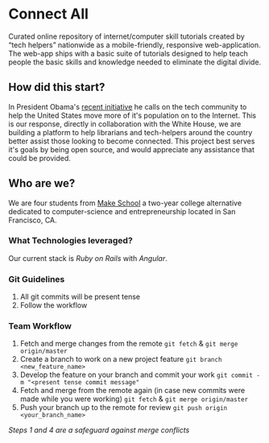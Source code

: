 # Connect All
Curated online repository of internet/computer skill tutorials created by “tech helpers” nationwide as a mobile-friendly, responsive web-application.  The web-app ships with a basic suite of tutorials designed to help teach people the basic skills and knowledge needed to eliminate the digital divide.

## How did this start?
In President Obama's [recent initiative](make.sc/whitehouse) he calls on the tech community to help the United States move more of it's population on to the Internet. This is our response, directly in collaboration with the White House, we are building a platform to help librarians and tech-helpers around the country better assist those looking to become connected. This project best serves it's goals by being open source, and would appreciate any assistance that could be provided.

## Who are we?
We are four students from [Make School](http://makeschool.com) a two-year college alternative dedicated to computer-science and entrepreneurship located in San Francisco, CA. 

### What Technologies leveraged?
Our current stack is *Ruby on Rails* with *Angular*. 

### Git Guidelines
1. All git commits will be present tense
2. Follow the workflow

### Team Workflow
1. Fetch and merge changes from the remote `git fetch` & `git merge origin/master`
2. Create a branch to work on a new project feature `git branch <new_feature_name>`
3. Develop the feature on your branch and commit your work `git commit -m "<present tense commit message"`
4. Fetch and merge from the remote again (in case new commits were made while you were working) `git fetch` & `git merge origin/master`
5. Push your branch up to the remote for review `git push origin <your_branch_name>`

*Steps 1 and 4 are a safeguard against merge conflicts*
